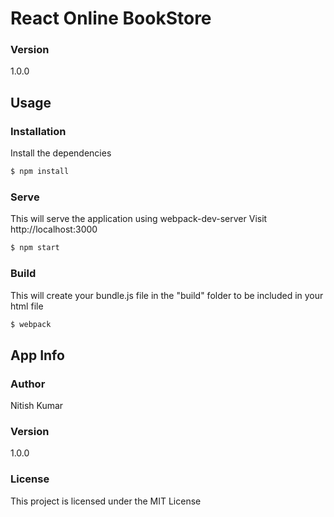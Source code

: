 # React Online BookStore

### Version
1.0.0

## Usage

### Installation

Install the dependencies

```sh
$ npm install
```

### Serve
This will serve the application using webpack-dev-server
Visit http://localhost:3000

```sh
$ npm start
```

### Build
This will create your bundle.js file in the "build" folder to be included in your html file

```sh
$ webpack
```

## App Info

### Author
Nitish Kumar

### Version

1.0.0

### License

This project is licensed under the MIT License
